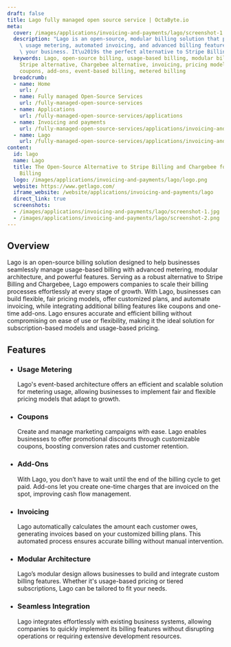 ```yaml
---
draft: false
title: Lago fully managed open source service | OctaByte.io
meta:
  cover: /images/applications/invoicing-and-payments/lago/screenshot-1.jpg
  description: "Lago is an open-source, modular billing solution that provides flexible\
    \ usage metering, automated invoicing, and advanced billing features to scale\
    \ your business. It\u2019s the perfect alternative to Stripe Billing and Chargebee."
  keywords: Lago, open-source billing, usage-based billing, modular billing architecture,
    Stripe alternative, Chargebee alternative, invoicing, pricing model, SaaS billing,
    coupons, add-ons, event-based billing, metered billing
  breadcrumb:
  - name: Home
    url: /
  - name: Fully managed Open-Source Services
    url: /fully-managed-open-source-services
  - name: Applications
    url: /fully-managed-open-source-services/applications
  - name: Invoicing and payments
    url: /fully-managed-open-source-services/applications/invoicing-and-payments
  - name: Lago
    url: /fully-managed-open-source-services/applications/invoicing-and-payments/lago
content:
  id: lago
  name: Lago
  title: The Open-Source Alternative to Stripe Billing and Chargebee for Usage-Based
    Billing
  logo: /images/applications/invoicing-and-payments/lago/logo.png
  website: https://www.getlago.com/
  iframe_website: /website/applications/invoicing-and-payments/lago
  direct_link: true
  screenshots:
  - /images/applications/invoicing-and-payments/lago/screenshot-1.jpg
  - /images/applications/invoicing-and-payments/lago/screenshot-2.png
---
```


## Overview

Lago is an open-source billing solution designed to help businesses seamlessly manage usage-based billing with advanced metering, modular architecture, and powerful features. Serving as a robust alternative to Stripe Billing and Chargebee, Lago empowers companies to scale their billing processes effortlessly at every stage of growth. With Lago, businesses can build flexible, fair pricing models, offer customized plans, and automate invoicing, while integrating additional billing features like coupons and one-time add-ons. Lago ensures accurate and efficient billing without compromising on ease of use or flexibility, making it the ideal solution for subscription-based models and usage-based pricing.

## Features

- ### Usage Metering

  Lago's event-based architecture offers an efficient and scalable solution for metering usage, allowing businesses to implement fair and flexible pricing models that adapt to growth.

- ### Coupons

  Create and manage marketing campaigns with ease. Lago enables businesses to offer promotional discounts through customizable coupons, boosting conversion rates and customer retention.

- ### Add-Ons

  With Lago, you don’t have to wait until the end of the billing cycle to get paid. Add-ons let you create one-time charges that are invoiced on the spot, improving cash flow management.

- ### Invoicing

  Lago automatically calculates the amount each customer owes, generating invoices based on your customized billing plans. This automated process ensures accurate billing without manual intervention.

- ### Modular Architecture

  Lago’s modular design allows businesses to build and integrate custom billing features. Whether it's usage-based pricing or tiered subscriptions, Lago can be tailored to fit your needs.

- ### Seamless Integration

  Lago integrates effortlessly with existing business systems, allowing companies to quickly implement its billing features without disrupting operations or requiring extensive development resources.